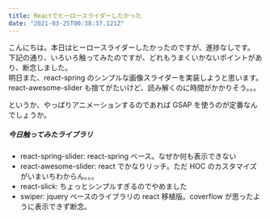 ```yaml
---
title: Reactでヒーロースライダーしたかった
date: "2021-03-25T00:38:37.121Z"
---
```


こんにちは。本日はヒーロースライダーしたかったのですが、進捗なしです。  
下記の通り、いろいろ触ってみたのですが、どれもうまくいかないポイントがあり、断念しました。  
明日また、react-spring のシンプルな画像スライダーを実装しようと思います。  
react-awesome-slider も捨てがたいけど、読み解くのに時間がかかりそう。。。  

というか、やっぱりアニメーションするのであれば GSAP を使うのが定番なんでしょうか。

##### 今日触ってみたライブラリ

- react-spring-slider: react-spring ベース。なぜか何も表示できない
- react-awesome-slider: react でかなりリッチ。ただ HOC のカスタマイズがいまいちわからん。。。
- react-slick: ちょっとシンプルすぎるのでやめました
- swiper: jquery ベースのライブラリの react 移植版。coverflow が思ったように表示できず断念。

